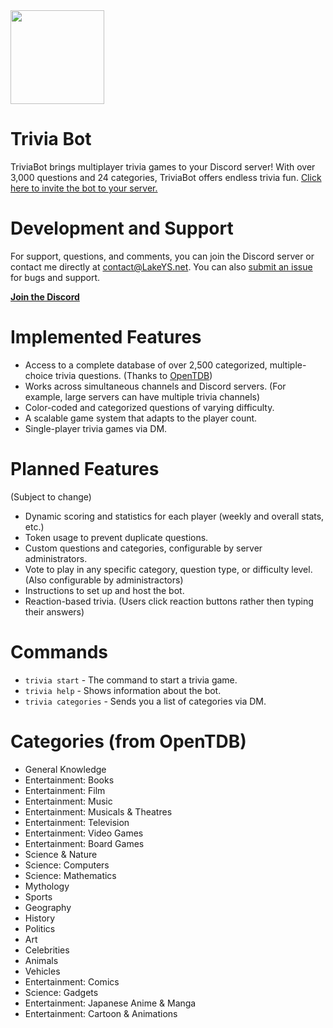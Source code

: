 <img src=http://lakeys.net/triviabot/profile_t.png width=150 height=150>

# Trivia Bot
TriviaBot brings multiplayer trivia games to your Discord server! With over 3,000 questions and 24 categories, TriviaBot offers endless trivia fun.
[Click here to invite the bot to your server.](https://discordapp.com/oauth2/authorize?client_id=337654994461261825&scope=bot)

# Development and Support
For support, questions, and comments, you can join the Discord server or contact me directly at contact@LakeYS.net. You can also [submit an issue](https://github.com/LakeYS/Discord-Trivia-Bot/issues/new) for bugs and support.

**[Join the Discord](https://discord.gg/sEMrfBT)**

# Implemented Features
- Access to a complete database of over 2,500 categorized, multiple-choice trivia questions. (Thanks to [OpenTDB](https://opentdb.com))
- Works across simultaneous channels and Discord servers. (For example, large servers can have multiple trivia channels)
- Color-coded and categorized questions of varying difficulty.
- A scalable game system that adapts to the player count.
- Single-player trivia games via DM.

# Planned Features
(Subject to change)
- Dynamic scoring and statistics for each player (weekly and overall stats, etc.)
- Token usage to prevent duplicate questions.
- Custom questions and categories, configurable by server administrators.
- Vote to play in any specific category, question type, or difficulty level. (Also configurable by administractors)
- Instructions to set up and host the bot.
- Reaction-based trivia. (Users click reaction buttons rather then typing their answers)

# Commands
- `trivia start` - The command to start a trivia game.
- `trivia help` - Shows information about the bot.
- `trivia categories` - Sends you a list of categories via DM.

# Categories (from OpenTDB)
- General Knowledge
- Entertainment: Books
- Entertainment: Film
- Entertainment: Music
- Entertainment: Musicals & Theatres
- Entertainment: Television
- Entertainment: Video Games
- Entertainment: Board Games
- Science & Nature
- Science: Computers
- Science: Mathematics
- Mythology
- Sports
- Geography
- History
- Politics
- Art
- Celebrities
- Animals
- Vehicles
- Entertainment: Comics
- Science: Gadgets
- Entertainment: Japanese Anime & Manga
- Entertainment: Cartoon & Animations

